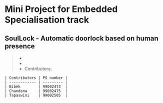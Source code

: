 # Mini Project for Embedded Specialisation track
## SoulLock - Automatic doorlock based on human presence
> -
> -
> - Contributors:

    | Contributors | PS number |
    | ------------ | --------- |
    | Bibek        | 99002473  |
    | Chandana     | 99002475  |
    | Tapaswini    | 99002505  |
 

